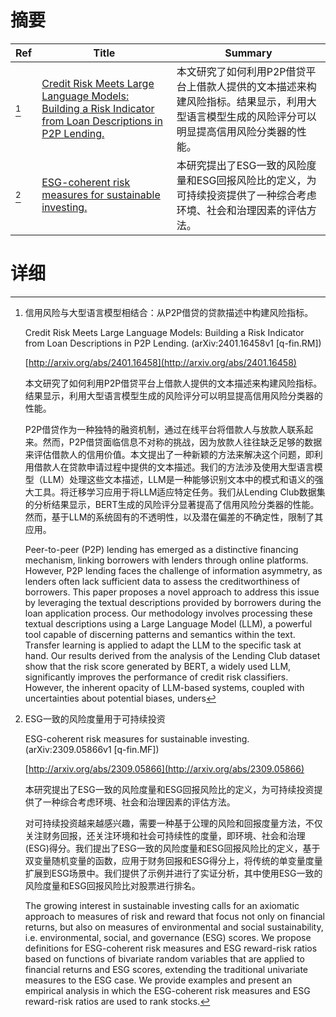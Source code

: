 # 摘要

| Ref | Title | Summary |
| --- | --- | --- |
| [^1] | [Credit Risk Meets Large Language Models: Building a Risk Indicator from Loan Descriptions in P2P Lending.](http://arxiv.org/abs/2401.16458) | 本文研究了如何利用P2P借贷平台上借款人提供的文本描述来构建风险指标。结果显示，利用大型语言模型生成的风险评分可以明显提高信用风险分类器的性能。 |
| [^2] | [ESG-coherent risk measures for sustainable investing.](http://arxiv.org/abs/2309.05866) | 本研究提出了ESG一致的风险度量和ESG回报风险比的定义，为可持续投资提供了一种综合考虑环境、社会和治理因素的评估方法。 |

# 详细

[^1]: 信用风险与大型语言模型相结合：从P2P借贷的贷款描述中构建风险指标。

    Credit Risk Meets Large Language Models: Building a Risk Indicator from Loan Descriptions in P2P Lending. (arXiv:2401.16458v1 [q-fin.RM])

    [http://arxiv.org/abs/2401.16458](http://arxiv.org/abs/2401.16458)

    本文研究了如何利用P2P借贷平台上借款人提供的文本描述来构建风险指标。结果显示，利用大型语言模型生成的风险评分可以明显提高信用风险分类器的性能。

    

    P2P借贷作为一种独特的融资机制，通过在线平台将借款人与放款人联系起来。然而，P2P借贷面临信息不对称的挑战，因为放款人往往缺乏足够的数据来评估借款人的信用价值。本文提出了一种新颖的方法来解决这个问题，即利用借款人在贷款申请过程中提供的文本描述。我们的方法涉及使用大型语言模型（LLM）处理这些文本描述，LLM是一种能够识别文本中的模式和语义的强大工具。将迁移学习应用于将LLM适应特定任务。我们从Lending Club数据集的分析结果显示，BERT生成的风险评分显著提高了信用风险分类器的性能。然而，基于LLM的系统固有的不透明性，以及潜在偏差的不确定性，限制了其应用。

    Peer-to-peer (P2P) lending has emerged as a distinctive financing mechanism, linking borrowers with lenders through online platforms. However, P2P lending faces the challenge of information asymmetry, as lenders often lack sufficient data to assess the creditworthiness of borrowers. This paper proposes a novel approach to address this issue by leveraging the textual descriptions provided by borrowers during the loan application process. Our methodology involves processing these textual descriptions using a Large Language Model (LLM), a powerful tool capable of discerning patterns and semantics within the text. Transfer learning is applied to adapt the LLM to the specific task at hand.  Our results derived from the analysis of the Lending Club dataset show that the risk score generated by BERT, a widely used LLM, significantly improves the performance of credit risk classifiers. However, the inherent opacity of LLM-based systems, coupled with uncertainties about potential biases, unders
    
[^2]: ESG一致的风险度量用于可持续投资

    ESG-coherent risk measures for sustainable investing. (arXiv:2309.05866v1 [q-fin.MF])

    [http://arxiv.org/abs/2309.05866](http://arxiv.org/abs/2309.05866)

    本研究提出了ESG一致的风险度量和ESG回报风险比的定义，为可持续投资提供了一种综合考虑环境、社会和治理因素的评估方法。

    

    对可持续投资越来越感兴趣，需要一种基于公理的风险和回报度量方法，不仅关注财务回报，还关注环境和社会可持续性的度量，即环境、社会和治理(ESG)得分。我们提出了ESG一致的风险度量和ESG回报风险比的定义，基于双变量随机变量的函数，应用于财务回报和ESG得分上，将传统的单变量度量扩展到ESG场景中。我们提供了示例并进行了实证分析，其中使用ESG一致的风险度量和ESG回报风险比对股票进行排名。

    The growing interest in sustainable investing calls for an axiomatic approach to measures of risk and reward that focus not only on financial returns, but also on measures of environmental and social sustainability, i.e. environmental, social, and governance (ESG) scores. We propose definitions for ESG-coherent risk measures and ESG reward-risk ratios based on functions of bivariate random variables that are applied to financial returns and ESG scores, extending the traditional univariate measures to the ESG case. We provide examples and present an empirical analysis in which the ESG-coherent risk measures and ESG reward-risk ratios are used to rank stocks.
    

